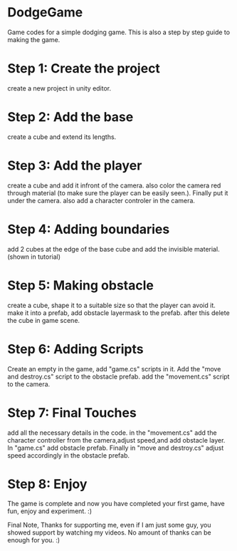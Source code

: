 # DodgeGame
Game codes for a simple dodging game.
This is also a step by step guide to making the game.

# Step 1: Create the project
  create a new project in unity editor.

# Step 2: Add the base
  create a cube and extend its lengths.

# Step 3: Add the player
  create a cube and add it infront of the camera. also color the camera red through material (to make sure the player can be easily seen.). Finally put it under the camera.
also add a character controler in the camera.

# Step 4: Adding boundaries
  add 2 cubes at the edge of the base cube and add the invisible material.(shown in tutorial)

# Step 5: Making obstacle
  create a cube, shape it to a suitable size so that the player can avoid it. make it into a prefab, add obstacle layermask to the prefab. after this delete the cube in game scene.

# Step 6: Adding Scripts
  Create an empty in the game, add "game.cs" scripts in it. Add the "move and destroy.cs" script to the obstacle prefab. add the "movement.cs" script to the camera.

# Step 7: Final Touches
  add all the necessary details in the code. in the "movement.cs" add the character controller from the camera,adjust speed,and add obstacle layer. In "game.cs" add  obstacle prefab. Finally in "move and destroy.cs" adjust speed accordingly in the obstacle prefab.

# Step 8: Enjoy
  The game is complete and now you have completed your first game, have fun, enjoy and experiment. :)

  Final Note, Thanks for supporting me, even if I am just some  guy, you showed support by watching my videos. No amount of thanks can be enough for you. :)
